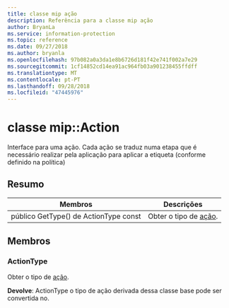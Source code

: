 ```yaml
---
title: classe mip ação
description: Referência para a classe mip ação
author: BryanLa
ms.service: information-protection
ms.topic: reference
ms.date: 09/27/2018
ms.author: bryanla
ms.openlocfilehash: 97b082a0a3da1e8b6726d181f42e741f002a7e29
ms.sourcegitcommit: 1cf14852cd14ea91ac964fb03a901238455ffdff
ms.translationtype: MT
ms.contentlocale: pt-PT
ms.lasthandoff: 09/28/2018
ms.locfileid: "47445976"
---
```

# <a name="class-mipaction"></a>classe mip::Action 
Interface para uma ação. Cada ação se traduz numa etapa que é necessário realizar pela aplicação para aplicar a etiqueta (conforme definido na política)
  
## <a name="summary"></a>Resumo
 Membros                        | Descrições                                
--------------------------------|---------------------------------------------
 público GetType() de ActionType const  |  Obter o tipo de [ação](class_mip_action.md).
  
## <a name="members"></a>Membros
  
### <a name="actiontype"></a>ActionType
Obter o tipo de [ação](class_mip_action.md).

  
**Devolve**: ActionType o tipo de ação derivada dessa classe base pode ser convertida no.